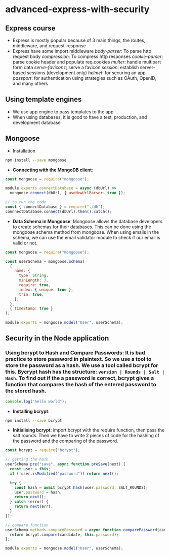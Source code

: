 # advanced-express-with-security

## Express course

- Express is mostly popular because of 3 main things, the routes, middleware, and request-response
- Express have some import middleware
  _body-parser_: To parse http request body
  _compression_: To compress http responses
  _cookie-parser_: parse cookie header and populate req.cookies
  _multer_: handle multipart form data
  *serve-favicon*z; serve a favicon
  _session_: establish server-based sessions (development only)
  _helmet_: for securing an app
  _passport_: for authentication using strategies such as OAuth, OpenID, and many others

## Using template engines

- We use app.engine to pass templates to the app
- When using databases, it is good to have a test, production, and development database

## Mongoose

- Installation

```bash
npm install --save mongoose
```

- **Connecting with the MongoDB client**:

```javascript
const mongoose = require("mongoose");

module.exports.connectDatabase = async (dbUrl) =>
  mongoose.connect(dbUrl, { useNewUrlParser: true });

// to run the code
const { connectDatabase } = require("./db");
connnectDatabase.connect(dbUrl).then().catch();
```

- **Data Schema in Mongoose**: Mongoose allows the database developers to create schemas for their databases. This can be done using the mongoose schema method from mongoose. When using emails in the schema, we can use the email validator module to check if our email is valid or not.

```javascript
const mongoose = require("mongoose");

const userSchema = mongoose.Schema(
  {
    name: {
      type: String,
      minLength: 3,
      require: true,
      index: { unique: true },
      trim: true,
    },
  },
  { timeStamp: true }
);

module.exports = mongoose.model("User", userSchema);
```

## Security in the Node application

### **Using bcrypt to Hash and Compare Passwords**: It is bad practice to store password in plaintext. So we use a tool to store the password as a hash. We use a tool called bcrypt for this. Bycrypt hash has the structure: `version | Rounds | Salt | Hash`. To find out if the a password is correct, bcrypt gives a function that compares the hash of the entered password to the stored hash.

```javascript
console.log("hello world");
```

- **Installing bcrypt**:

```bash
npm install --save bcrypt
```

- **Initialising bcrypt**: import bcrypt with the require function, then pass the salt rounds. Then we have to write 2 pieces of code for the hashing of the password and the comparing of the password.

```javascript
const bcrypt = require("bcrypt");

// getting the hash
userSchema.pre("save", async function preSave(next) {
  const user = this;
  if (!user.isModified("password")) return next();

  try {
    const hash = await bcrypt.hash(user.password, SALT_ROUNDS);
    user.password = hash;
    return next();
  } catch (error) {
    return next(err);
  }
});

// compare function
userSchema.methods.comparePassword = async function comparePassword(candidate) {
  return bcrypt.compare(candidate, this.password);
};

module.exports = mongoose.model("User", userSchema);
```
